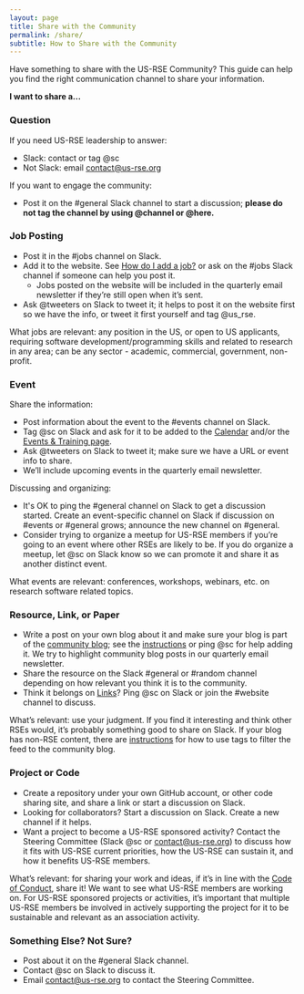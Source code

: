 ```yaml
---
layout: page
title: Share with the Community
permalink: /share/
subtitle: How to Share with the Community
---
```


Have something to share with the US-RSE Community?  This guide can help you find the right communication channel to share your information.  


**I want to share a...**


### Question

If you need US-RSE leadership to answer:

*   Slack: contact or tag @sc
*   Not Slack: email [contact@us-rse.org](mailto:contact@us-rse.org) 

If you want to engage the community:

*   Post it on the #general Slack channel to start a discussion; **please do not tag the channel by using @channel or @here.**


### Job Posting

*   Post it in the #jobs channel on Slack.
*   Add it to the website.  See [How do I add a job?](https://github.com/USRSE/usrse.github.io#2-how-do-i-add-a-job) or ask on the #jobs Slack channel if someone can help you post it.
    *   Jobs posted on the website will be included in the quarterly email newsletter if they’re still open when it’s sent.
*   Ask @tweeters on Slack to tweet it; it helps to post it on the website first so we have the info, or tweet it first yourself and tag @us_rse.

What jobs are relevant: any position in the US, or open to US applicants, requiring software development/programming skills and related to research in any area; can be any sector - academic, commercial, government, non-profit.


### Event

Share the information:

*   Post information about the event to the #events channel on Slack.
*   Tag @sc on Slack and ask for it to be added to the [Calendar](https://us-rse.org/calendar/) and/or the [Events & Training page](https://us-rse.org/events-training/).
*   Ask @tweeters on Slack to tweet it; make sure we have a URL or event info to share.
*   We’ll include upcoming events in the quarterly email newsletter.

Discussing and organizing:

*   It's OK to ping the #general channel on Slack to get a discussion started.  Create an event-specific channel on Slack if discussion on #events or #general grows; announce the new channel on #general.
*   Consider trying to organize a meetup for US-RSE members if you’re going to an event where other RSEs are likely to be.  If you do organize a meetup, let @sc on Slack know so we can promote it and share it as another distinct event.

What events are relevant: conferences, workshops, webinars, etc. on research software related topics.


### Resource, Link, or Paper

*   Write a post on your own blog about it and make sure your blog is part of the [community blog](https://us-rse.org/blog/); see the [instructions](https://github.com/USRSE/blog) or ping @sc for help adding it.  We try to highlight community blog posts in our quarterly email newsletter.
*   Share the resource on the Slack #general or #random channel depending on how relevant you think it is to the community.
*   Think it belongs on [Links](https://us-rse.org/links/)? Ping @sc on Slack or join the #website channel to discuss.

What’s relevant: use your judgment.  If you find it interesting and think other RSEs would, it’s probably something good to share on Slack.  If your blog has non-RSE content, there are [instructions](https://github.com/USRSE/blog/blob/master/README.md) for how to use tags to filter the feed to the community blog. 


### Project or Code

*   Create a repository under your own GitHub account, or other code sharing site, and share a link or start a discussion on Slack.
*   Looking for collaborators?  Start a discussion on Slack.  Create a new channel if it helps.
*   Want a project to become a US-RSE sponsored activity?  Contact the Steering Committee (Slack @sc or [contact@us-rse.org](mailto:contact@us-rse.org)) to discuss how it fits with US-RSE current priorities, how the US-RSE can sustain it, and how it benefits US-RSE members. 

What’s relevant: for sharing your work and ideas, if it’s in line with the [Code of Conduct](https://us-rse.org/code-of-conduct), share it!  We want to see what US-RSE members are working on.  For US-RSE sponsored projects or activities, it’s important that multiple US-RSE members be involved in actively supporting the project for it to be sustainable and relevant as an association activity.


### Something Else?  Not Sure?

*   Post about it on the #general Slack channel.
*   Contact @sc on Slack to discuss it.
*   Email [contact@us-rse.org](mailto:contact@us-rse.org) to contact the Steering Committee.
